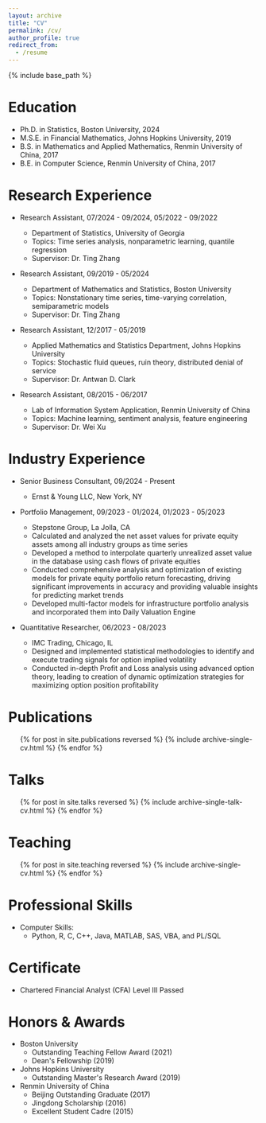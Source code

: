 ```yaml
---
layout: archive
title: "CV"
permalink: /cv/
author_profile: true
redirect_from:
  - /resume
---
```


{% include base_path %}


Education
=====
* Ph.D. in Statistics, Boston University, 2024
* M.S.E. in Financial Mathematics, Johns Hopkins University, 2019
* B.S. in Mathematics and Applied Mathematics, Renmin University of China, 2017
* B.E. in Computer Science, Renmin University of China, 2017



Research Experience
=====
* Research Assistant,  07/2024 - 09/2024, 05/2022 - 09/2022
  * Department of Statistics, University of Georgia
  * Topics: Time series analysis, nonparametric learning, quantile regression
  * Supervisor: Dr. Ting Zhang
    
* Research Assistant, 09/2019 - 05/2024
  * Department of Mathematics and Statistics, Boston University
  * Topics: Nonstationary time series, time-varying correlation, semiparametric models
  * Supervisor: Dr. Ting Zhang
    
* Research Assistant, 12/2017 - 05/2019
  * Applied Mathematics and Statistics Department, Johns Hopkins University
  * Topics: Stochastic fluid queues, ruin theory, distributed denial of service
  * Supervisor: Dr. Antwan D. Clark
    
* Research Assistant, 08/2015 - 06/2017
  * Lab of Information System Application, Renmin University of China
  * Topics: Machine learning, sentiment analysis, feature engineering
  * Supervisor: Dr. Wei Xu

Industry Experience
=====

* Senior Business Consultant, 09/2024 - Present
  * Ernst & Young LLC, New York, NY
  

* Portfolio Management, 09/2023 - 01/2024, 01/2023 - 05/2023
  * Stepstone Group, La Jolla, CA
  * Calculated and analyzed the net asset values for private equity assets among all industry groups as time series
  * Developed a method to interpolate quarterly unrealized asset value in the database using cash flows of private equities
  * Conducted comprehensive analysis and optimization of existing models for private equity portfolio return forecasting,
driving significant improvements in accuracy and providing valuable insights for predicting market trends
  * Developed multi-factor models for infrastructure portfolio analysis and incorporated them into Daily Valuation Engine

* Quantitative Researcher, 06/2023 - 08/2023
  * IMC Trading, Chicago, IL 
  * Designed and implemented statistical methodologies to identify and execute trading signals for option implied volatility
  * Conducted in-depth Profit and Loss analysis using advanced option theory, leading to creation of dynamic optimization strategies for maximizing option position profitability
  
Publications
=====
  <ul>{% for post in site.publications reversed %}
    {% include archive-single-cv.html %}
  {% endfor %}</ul>
  
Talks
=====
  <ul>{% for post in site.talks reversed %}
    {% include archive-single-talk-cv.html  %}
  {% endfor %}</ul>
  
Teaching
=====
  <ul>{% for post in site.teaching reversed %}
    {% include archive-single-cv.html %}
  {% endfor %}</ul>

Professional Skills
=====
* Computer Skills:
  *  Python, R, C, C++, Java, MATLAB, SAS, VBA, and PL/SQL

Certificate
=====
* Chartered Financial Analyst (CFA) Level III Passed

Honors & Awards
======
* Boston University
  * Outstanding Teaching Fellow Award (2021)
  * Dean's Fellowship (2019)
* Johns Hopkins University
  * Outstanding Master's Research Award (2019)
* Renmin University of China
  * Beijing Outstanding Graduate (2017)
  * Jingdong Scholarship (2016)
  * Excellent Student Cadre (2015)
